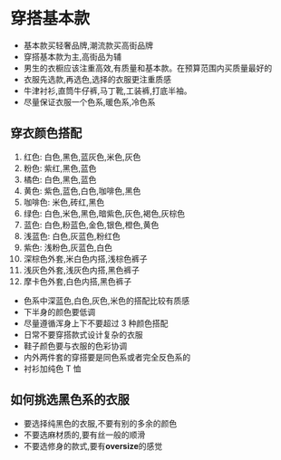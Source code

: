 # 穿搭基本款

- 基本款买轻奢品牌,潮流款买高街品牌
- 穿搭基本款为主,高街品为辅
- 男生的衣橱应该注重高效,有质量和基本款。在预算范围内买质量最好的
- 衣服先选款,再选色,选择的衣服更注重质感
- 牛津衬衫,直筒牛仔裤,马丁靴,工装裤,打底半袖。
- 尽量保证衣服一个色系,暖色系,冷色系

## 穿衣颜色搭配

1. 红色: 白色,黑色,蓝灰色,米色,灰色
2. 粉色: 紫红,黑色,蓝色
3. 橘色: 白色,黑色,蓝色
4. 黄色: 紫色,蓝色,白色,咖啡色,黑色
5. 咖啡色: 米色,砖红,黑色
6. 绿色: 白色,米色,黑色,暗紫色,灰色,褐色,灰棕色
7. 蓝色: 白色,粉蓝色,金色,银色,橙色,黄色
8. 浅蓝色: 白色,灰蓝色,粉红色
9. 紫色: 浅粉色,灰蓝色,白色
10. 深棕色外套,米白色内搭,浅棕色裤子
11. 浅灰色外套,浅灰色内搭,黑色裤子
12. 摩卡色外套,白色内搭,黑色裤子

- 色系中深蓝色,白色,灰色,米色的搭配比较有质感
- 下半身的颜色要低调
- 尽量遵循浑身上下不要超过 3 种颜色搭配
- 日常不要穿搭款式设计复杂的衣服
- 鞋子颜色要与衣服的色彩协调
- 内外两件套的穿搭要是同色系或者完全反色系的
- 衬衫加纯色 T 恤

## 如何挑选黑色系的衣服

- 要选择纯黑色的衣服,不要有别的多余的颜色
- 不要选麻材质的,要有丝一般的顺滑
- 不要选修身的款式,要有**oversize**的感觉

